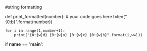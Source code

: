 #string formatting

def print_formatted(number):
    # your code goes here
    l=len("{0:b}".format(number))
    
    for i in range(1,number+1):
        print("{0:{w}d} {0:{w}o} {0:{w}x} {0:{w}b}".format(i,w=l))

if __name__ == '__main__':
